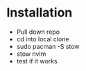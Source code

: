 # Installation
- Pull down repo
- cd into local clone
- sudo pacman -S stow
- stow nvim
- test if it works
